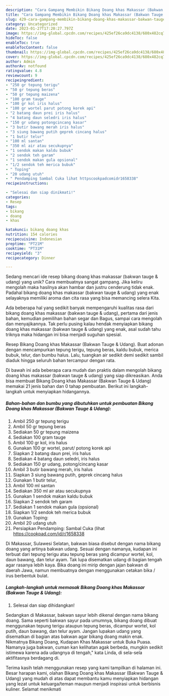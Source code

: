 ```yaml
---
description: "Cara Gampang Membikin Bikang Doang khas Makassar (Bakwan Tauge &amp;amp; Udang) yang Enak"
title: "Cara Gampang Membikin Bikang Doang khas Makassar (Bakwan Tauge &amp;amp; Udang) yang Enak"
slug: 429-cara-gampang-membikin-bikang-doang-khas-makassar-bakwan-tauge-and-amp-udang-yang-enak
category: Uncategorized
date: 2023-01-27T17:20:27.797Z
image: https://img-global.cpcdn.com/recipes/425ef26ca9dc4138/680x482cq70/bikang-doang-khas-makassar-bakwan-tauge-udang-foto-resep-utama.jpg
hideToc: false
enableToc: true
enableTocContent: false
thumbnail: https://img-global.cpcdn.com/recipes/425ef26ca9dc4138/680x482cq70/bikang-doang-khas-makassar-bakwan-tauge-udang-foto-resep-utama.jpg
cover: https://img-global.cpcdn.com/recipes/425ef26ca9dc4138/680x482cq70/bikang-doang-khas-makassar-bakwan-tauge-udang-foto-resep-utama.jpg
author: Admin
authorAv: notfound
ratingvalue: 4.8
reviewcount: 9
recipeingredient:
- "250 gr tepung terigu"
- "50 gr tepung beras"
- "50 gr tepung maizena"
- "100 gram tauge"
- "100 gr kol iris halus"
- "100 gr wortel parut potong korek api"
- "2 batang daun prei iris halus"
- "4 batang daun seledri iris halus"
- "150 gr udang potongcincang kasar"
- "3 butir bawang merah iris halus"
- "3 siung bawang putih geprek cincang halus"
- "1 butir telur"
- "100 ml santan"
- "350 ml air atau secukupnya"
- "1 sendok makan kaldu bubuk"
- "2 sendok teh garam"
- "1 sendok makan gula opsional"
- "1/2 sendok teh merica bubuk"
- " Toping"
- "20 udang utuh"
- " Pendamping Sambal Cuka lihat httpscookpadcomidr1658338"
recipeinstructions:

- "Selesai dan siap dinikmati!"
categories:
- Resep
tags:
- bikang
- doang
- khas

katakunci: bikang doang khas 
nutrition: 154 calories
recipecuisine: Indonesian
preptime: "PT21M"
cooktime: "PT31M"
recipeyield: "3"
recipecategory: Dinner

---
```





Sedang mencari ide resep bikang doang khas makassar (bakwan tauge &amp; udang) yang unik? Cara membuatnya sangat gampang. Jika keliru mengolah maka hasilnya akan hambar dan justru cenderung tidak enak. Padahal bikang doang khas makassar (bakwan tauge &amp; udang) yang enak selayaknya memiliki aroma dan cita rasa yang bisa memancing selera Kita.





Ada beberapa hal yang sedikit banyak mempengaruhi kualitas rasa dari bikang doang khas makassar (bakwan tauge &amp; udang), pertama dari jenis bahan, kemudian pemilihan bahan segar dan Bagus, sampai cara mengolah dan menyajikannya. Tak perlu pusing kalau hendak menyiapkan bikang doang khas makassar (bakwan tauge &amp; udang) yang enak,      asal sudah tahu triknya maka hidangan ini bisa menjadi suguhan spesial.














Resep Bikang Doang khas Makassar (Bakwan Tauge &amp; Udang). Buat adonan dengan mencampurkan tepung terigu, tepung beras, kaldu bubuk, merica bubuk, telur, dan bumbu halus. Lalu, tuangkan air sedikit demi sedikit sambil diaduk hingga seluruh bahan tercampur dengan rata.






Di bawah ini ada beberapa cara mudah dan praktis dalam mengolah bikang doang khas makassar (bakwan tauge &amp; udang) yang siap dikreasikan. Anda bisa membuat Bikang Doang khas Makassar (Bakwan Tauge &amp; Udang) memakai 21 jenis bahan dan 0 tahap pembuatan. Berikut ini langkah-langkah untuk menyiapkan hidangannya.

<!--inarticleads1-->

##### Bahan-bahan dan bumbu yang dibutuhkan untuk pembuatan Bikang Doang khas Makassar (Bakwan Tauge &amp; Udang):

1. Ambil 250 gr tepung terigu
1. Ambil 50 gr tepung beras
1. Sediakan 50 gr tepung maizena
1. Sediakan 100 gram tauge
1. Ambil 100 gr kol, iris halus
1. Gunakan 100 gr wortel, parut/ potong korek api
1. Siapkan 2 batang daun prei, iris halus
1. Sediakan 4 batang daun seledri, iris halus
1. Sediakan 150 gr udang, potong/cincang kasar
1. Ambil 3 butir bawang merah, iris halus
1. Siapkan 3 siung bawang putih, geprek cincang halus
1. Gunakan 1 butir telur,
1. Ambil 100 ml santan
1. Sediakan 350 ml air atau secukupnya
1. Gunakan 1 sendok makan kaldu bubuk
1. Siapkan 2 sendok teh garam
1. Sediakan 1 sendok makan gula (opsional)
1. Siapkan 1/2 sendok teh merica bubuk
1. Gunakan  Toping:
1. Ambil 20 udang utuh
1. Persiapkan  Pendamping: Sambal Cuka (lihat https://cookpad.com/id/r/1658338


Di Makassar, Sulawesi Selatan, bakwan biasa disebut dengan nama bikang doang yang artinya bakwan udang. Sesuai dengan namanya, kudapan ini terbuat dari tepung terigu atau tepung beras yang dicampur wortel, kol, daun bawang, dan telur ayam. Tak lupa disematkan udang di bagian tengah agar rasanya lebih kaya. Bika doang ini mirip dengan jajan bakwan di daerah Jawa, namun membuatnya dengan menggunakan cetakan bika / irus berbentuk bulat. 

<!--inarticleads2-->

##### Langkah-langkah untuk memasak Bikang Doang khas Makassar (Bakwan Tauge &amp; Udang):


1. Selesai dan siap dihidangkan!

Sedangkan di Makassar, bakwan sayur lebih dikenal dengan nama bikang doang. Sama seperti bakwan sayur pada umumnya, bikang doang dibuat menggunakan tepung terigu ataupun tepung beras, dicampur wortel, kol putih, daun bawang, dan telur ayam. Jangan lupakan udang yang disematkan di bagian atas bakwan agar bikang doang makin enak. Nikmatnya Bikang Doang, Kudapan Khas Makassar untuk Buka Puasa. Namanya juga bakwan, cuman kan kelihatan agak berbeda, mungkin sedikit istimewa karena ada udangnya di tengah,&#34; kata Linda, di sela-sela aktifitasnya berdagang di. 

Terima kasih telah menggunakan resep yang kami tampilkan di halaman ini. Besar harapan kami, olahan Bikang Doang khas Makassar (Bakwan Tauge &amp; Udang) yang mudah di atas dapat membantu kamu menyiapkan hidangan yang lezat untuk keluarga/teman maupun menjadi inspirasi untuk berbisnis kuliner. Selamat menikmati
